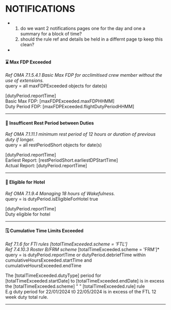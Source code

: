 # NOTIFICATIONS

* 1. do we want 2 notifications pages one for the day and one a summary for a block of time?
  2. should the rule ref and details be held in a differnt page tp keep this clean?  
* 


#### ⌛ Max FDP Exceeded
*Ref OMA 7.1.5.4.1 Basic Max FDP for acclimitised crew member without the use of extensions.*   
query = all maxFDPExceeded objects for date(s)    

[dutyPeriod.reportTime]   
Basic Max FDP: [maxFDPExceeded.maxFDPHHMM]   
Duty Period FDP: [maxFDPExceeded.flightDutyPeriodHHMM]


---
#### 🛌 Insufficent Rest Period between Duties  
*Ref OMA 7.1.11.1 minimum rest period of 12 hours or duration of previous duty if longer.*  
query = all restPeriodShort objects for date(s)    

[dutyPeriod.reportTime]     
Earliest Report: [restPeriodShort.earliestDPStartTime]   
Actual Report:   [dutyPeriod.reportTime]



---
#### 🏨 Eligible for Hotel 
*Ref OMA 7.1.9.4  Managing 18 hours of Wakefulness.*   
query = is dutyPeriod.isEligibleForHotel true  

[dutyPeriod.reportTime]     
Duty eligible for hotel 

---
#### 🗓️ Cumulative Time Limits Exceeded 
*Ref 7.1.6 for FTl rules [totalTimeExceeded.scheme = 'FTL']*  
*Ref 7.4.10.3 Roster B/FRM scheme* [totalTimeExceeded.scheme = 'FRM']*  
query = is dutyPeriod.reportTime or dutyPeriod.debriefTime within cumulativeHoursExceeded.startTime and cumulativeHoursExceeded.endTime
 
The [totalTimeExceeded.dutyType] period for [totalTimeExceeded.startDate] to [totalTimeExceeded.endDate]
is in excess the [totalTimeExceeded.scheme] " " [totalTimeExceeded.rule] rule  
E.g duty period for 22/01/2024 t0 22/05/2024 is in excess of the FTL 12 week duty total rule.



---